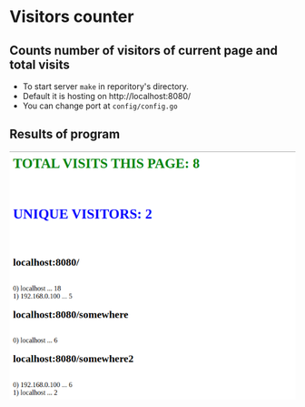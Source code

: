 # Visitors counter

## Counts number of visitors of current page and total visits

* To start server `make` in reporitory's directory.
* Default it is hosting on http://localhost:8080/
* You can change port at `config/config.go`

## Results of program
![Results of program](/.imgs/screenshot1.png)
